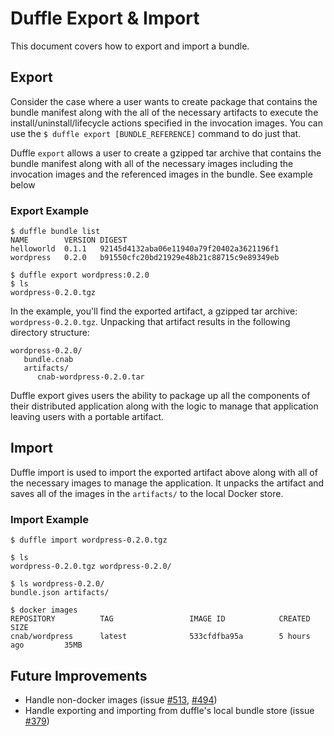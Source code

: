 # Duffle Export & Import

This document covers how to export and import a bundle.

## Export
Consider the case where a user wants to create package that contains the bundle manifest along with the all of the necessary artifacts to execute the install/uninstall/lifecycle actions specified in the invocation images. You can use the `$ duffle export [BUNDLE_REFERENCE]` command to do just that.

Duffle `export` allows a user to create a gzipped tar archive that contains the bundle manifest along with all of the necessary images including the invocation images and the referenced images in the bundle. See example below

### Export Example
```console
$ duffle bundle list
NAME      	VERSION	DIGEST
helloworld	0.1.1  	92145d4132aba06e11940a79f20402a3621196f1
wordpress 	0.2.0  	b91550cfc20bd21929e48b21c88715c9e89349eb

$ duffle export wordpress:0.2.0
$ ls
wordpress-0.2.0.tgz
```

In the example, you'll find the exported artifact, a gzipped tar archive: `wordpress-0.2.0.tgz`. Unpacking that artifact results in the following directory structure:
```
wordpress-0.2.0/
   bundle.cnab
   artifacts/
      cnab-wordpress-0.2.0.tar
```

Duffle export gives users the ability to package up all the components of their distributed application along with the logic to manage that application leaving users with a portable artifact.

## Import

Duffle import is used to import the exported artifact above along with all of the necessary images to manage the application. It unpacks the artifact and saves all of the images in the `artifacts/` to the local Docker store.

### Import Example
```console
$ duffle import wordpress-0.2.0.tgz

$ ls
wordpress-0.2.0.tgz wordpress-0.2.0/

$ ls wordpress-0.2.0/
bundle.json artifacts/

$ docker images
REPOSITORY          TAG                 IMAGE ID            CREATED             SIZE
cnab/wordpress      latest              533cfdfba95a        5 hours ago         35MB
```

## Future Improvements
- Handle non-docker images (issue [#513](https://github.com/cnabio/duffle/issues/513), [#494](https://github.com/cnabio/duffle/issues/494))
- Handle exporting and importing from duffle's local bundle store (issue [#379](https://github.com/cnabio/duffle/issues/379))
